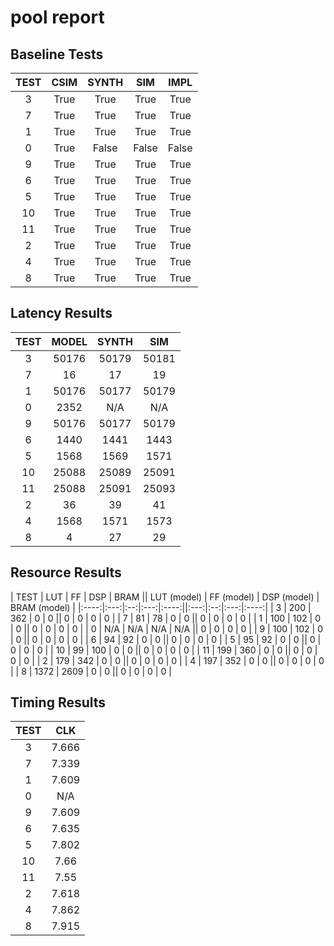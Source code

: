 
# pool report

## Baseline Tests

| TEST | CSIM | SYNTH | SIM | IMPL |
|:----:|:----:|:-----:|:---:|:----:|
| 3 | True | True | True | True | 
| 7 | True | True | True | True | 
| 1 | True | True | True | True | 
| 0 | True | False | False | False | 
| 9 | True | True | True | True | 
| 6 | True | True | True | True | 
| 5 | True | True | True | True | 
| 10 | True | True | True | True | 
| 11 | True | True | True | True | 
| 2 | True | True | True | True | 
| 4 | True | True | True | True | 
| 8 | True | True | True | True | 


## Latency Results

| TEST | MODEL | SYNTH | SIM |
|:----:|:-----:|:-----:|:---:|
| 3 | 50176 | 50179 | 50181 | 
| 7 | 16 | 17 | 19 | 
| 1 | 50176 | 50177 | 50179 | 
| 0 | 2352 | N/A | N/A | 
| 9 | 50176 | 50177 | 50179 | 
| 6 | 1440 | 1441 | 1443 | 
| 5 | 1568 | 1569 | 1571 | 
| 10 | 25088 | 25089 | 25091 | 
| 11 | 25088 | 25091 | 25093 | 
| 2 | 36 | 39 | 41 | 
| 4 | 1568 | 1571 | 1573 | 
| 8 | 4 | 27 | 29 | 


## Resource Results

| TEST | LUT | FF | DSP | BRAM || LUT (model) | FF (model) | DSP (model) | BRAM (model) |
|:----:|:---:|:--:|:---:|:----:||:---:|:--:|:---:|:----:|
| 3 | 200 | 362 | 0 | 0 || 0 | 0 | 0 | 0 | 
| 7 | 81 | 78 | 0 | 0 || 0 | 0 | 0 | 0 | 
| 1 | 100 | 102 | 0 | 0 || 0 | 0 | 0 | 0 | 
| 0 | N/A | N/A | N/A | N/A || 0 | 0 | 0 | 0 | 
| 9 | 100 | 102 | 0 | 0 || 0 | 0 | 0 | 0 | 
| 6 | 94 | 92 | 0 | 0 || 0 | 0 | 0 | 0 | 
| 5 | 95 | 92 | 0 | 0 || 0 | 0 | 0 | 0 | 
| 10 | 99 | 100 | 0 | 0 || 0 | 0 | 0 | 0 | 
| 11 | 199 | 360 | 0 | 0 || 0 | 0 | 0 | 0 | 
| 2 | 179 | 342 | 0 | 0 || 0 | 0 | 0 | 0 | 
| 4 | 197 | 352 | 0 | 0 || 0 | 0 | 0 | 0 | 
| 8 | 1372 | 2609 | 0 | 0 || 0 | 0 | 0 | 0 | 


## Timing Results

| TEST | CLK |
|:----:|:---:|
| 3 | 7.666 | 
| 7 | 7.339 | 
| 1 | 7.609 | 
| 0 | N/A | 
| 9 | 7.609 | 
| 6 | 7.635 | 
| 5 | 7.802 | 
| 10 | 7.66 | 
| 11 | 7.55 | 
| 2 | 7.618 | 
| 4 | 7.862 | 
| 8 | 7.915 | 

